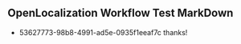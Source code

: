 ## OpenLocalization Workflow Test MarkDown
* 53627773-98b8-4991-ad5e-0935f1eeaf7c thanks!

<!--HONumber=Aug16_HO4-->


